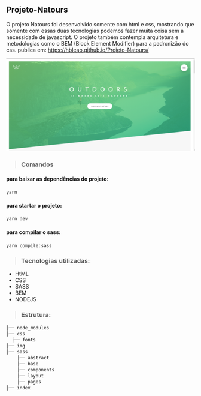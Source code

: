 ## Projeto-Natours

O projeto Natours foi desenvolvido somente com html e css, mostrando que somente com essas duas tecnologias podemos fazer muita coisa sem a necessidade de javascript. O projeto também contempla arquitetura e metodologias como o BEM (Block Element Modifier) para a padronizão do css.
publica em:  https://hbleao.github.io/Projeto-Natours/


![alt text](./img/natours-image.png "Imagem do projeto")



> ### Comandos

#### para baixar as dependências do projeto:
```
yarn
```

#### para startar o projeto:
```
yarn dev
```
#### para compilar o sass:
```
yarn compile:sass
```


> ### Tecnologias utilizadas:

- HtML
- CSS
- SASS
- BEM
- NODEJS


> ### Estrutura:

    ├── node_modules  
    ├── css
      ├── fonts
    ├── img
    ├── sass
        ├── abstract
        ├── base
        ├── components
        ├── layout
        ├── pages
    ├── index
